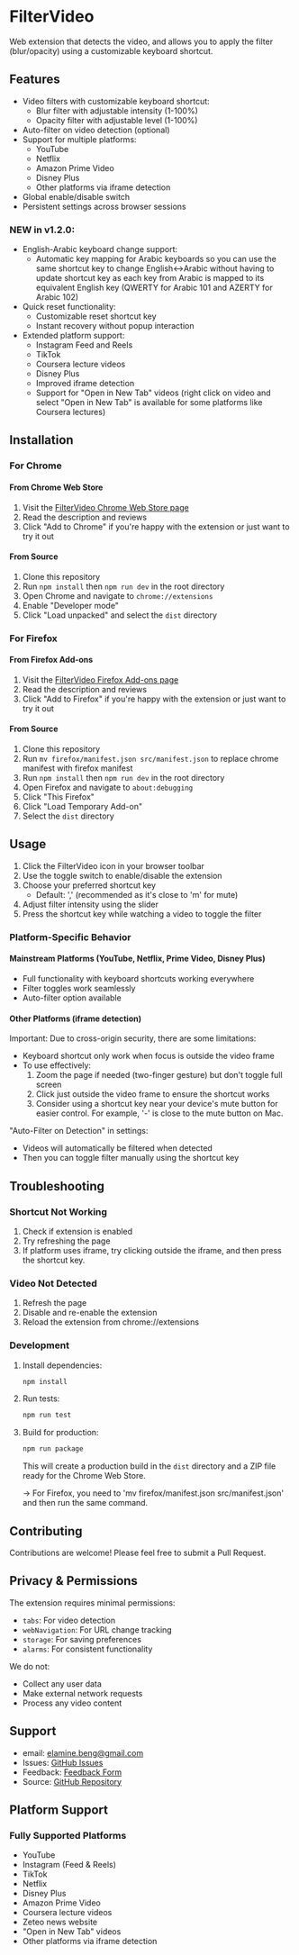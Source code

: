 # FilterVideo

Web extension that detects the video, and allows you to apply the filter (blur/opacity) using a customizable keyboard shortcut.

## Features

- Video filters with customizable keyboard shortcut:
  - Blur filter with adjustable intensity (1-100%)
  - Opacity filter with adjustable level (1-100%)
- Auto-filter on video detection (optional)
- Support for multiple platforms:
  - YouTube
  - Netflix
  - Amazon Prime Video
  - Disney Plus
  - Other platforms via iframe detection
- Global enable/disable switch
- Persistent settings across browser sessions

### NEW in v1.2.0:

- English-Arabic keyboard change support:
  - Automatic key mapping for Arabic keyboards so you can use the same shortcut key to change English<->Arabic without having to update shortcut key as each key from Arabic is mapped to its equivalent English key (QWERTY for Arabic 101 and AZERTY for Arabic 102)
- Quick reset functionality:
  - Customizable reset shortcut key
  - Instant recovery without popup interaction
- Extended platform support:
  - Instagram Feed and Reels
  - TikTok
  - Coursera lecture videos
  - Disney Plus
  - Improved iframe detection
  - Support for "Open in New Tab" videos (right click on video and select "Open in New Tab" is available for some platforms like Coursera lectures)

## Installation

### For Chrome

#### From Chrome Web Store

1. Visit the [FilterVideo Chrome Web Store page](https://chromewebstore.google.com/detail/filtervideo/gchjhchmcjnphmbkmllgfalidiakaoea)
2. Read the description and reviews
3. Click "Add to Chrome" if you're happy with the extension or just want to try it out

#### From Source

1. Clone this repository
2. Run `npm install` then `npm run dev` in the root directory
3. Open Chrome and navigate to `chrome://extensions`
4. Enable "Developer mode"
5. Click "Load unpacked" and select the `dist` directory

### For Firefox

#### From Firefox Add-ons

1. Visit the [FilterVideo Firefox Add-ons page](https://addons.mozilla.org/en-US/firefox/addon/filtervideo/)
2. Read the description and reviews
3. Click "Add to Firefox" if you're happy with the extension or just want to try it out

#### From Source

1. Clone this repository
2. Run `mv firefox/manifest.json src/manifest.json` to replace chrome manifest with firefox manifest
3. Run `npm install` then `npm run dev` in the root directory
4. Open Firefox and navigate to `about:debugging`
5. Click "This Firefox"
6. Click "Load Temporary Add-on"
7. Select the `dist` directory

## Usage

1. Click the FilterVideo icon in your browser toolbar
2. Use the toggle switch to enable/disable the extension
3. Choose your preferred shortcut key
   - Default: ',' (recommended as it's close to 'm' for mute)
4. Adjust filter intensity using the slider
5. Press the shortcut key while watching a video to toggle the filter

### Platform-Specific Behavior

#### Mainstream Platforms (YouTube, Netflix, Prime Video, Disney Plus)

- Full functionality with keyboard shortcuts working everywhere
- Filter toggles work seamlessly
- Auto-filter option available

#### Other Platforms (iframe detection)

Important: Due to cross-origin security, there are some limitations:

- Keyboard shortcut only work when focus is outside the video frame
- To use effectively:
  1. Zoom the page if needed (two-finger gesture) but don't toggle full screen
  2. Click just outside the video frame to ensure the shortcut works
  3. Consider using a shortcut key near your device's mute button for easier control. For example, '-' is close to the mute button on Mac.

"Auto-Filter on Detection" in settings:

- Videos will automatically be filtered when detected
- Then you can toggle filter manually using the shortcut key

## Troubleshooting

### Shortcut Not Working

1. Check if extension is enabled
2. Try refreshing the page
3. If platform uses iframe, try clicking outside the iframe, and then press the shortcut key.

### Video Not Detected

1. Refresh the page
2. Disable and re-enable the extension
3. Reload the extension from chrome://extensions

### Development

1. Install dependencies:

   ```bash
   npm install
   ```

2. Run tests:

   ```bash
   npm run test
   ```

3. Build for production:

   ```bash
   npm run package
   ```

   This will create a production build in the `dist` directory and a ZIP file ready for the Chrome Web Store.

   -> For Firefox, you need to 'mv firefox/manifest.json src/manifest.json' and then run the same command.

## Contributing

Contributions are welcome! Please feel free to submit a Pull Request.

## Privacy & Permissions

The extension requires minimal permissions:

- `tabs`: For video detection
- `webNavigation`: For URL change tracking
- `storage`: For saving preferences
- `alarms`: For consistent functionality

We do not:

- Collect any user data
- Make external network requests
- Process any video content

## Support

- email: [elamine.beng@gmail.com](mailto:elamine.beng@gmail.com)
- Issues: [GitHub Issues](https://github.com/bengmoh/filter-video/issues)
- Feedback: [Feedback Form](https://forms.gle/muGcKNufR2XzAnVV9)
- Source: [GitHub Repository](https://github.com/bengmoh/filter-video)

## Platform Support

### Fully Supported Platforms

- YouTube
- Instagram (Feed & Reels)
- TikTok
- Netflix
- Disney Plus
- Amazon Prime Video
- Coursera lecture videos
- Zeteo news website
- "Open in New Tab" videos
- Other platforms via iframe detection
